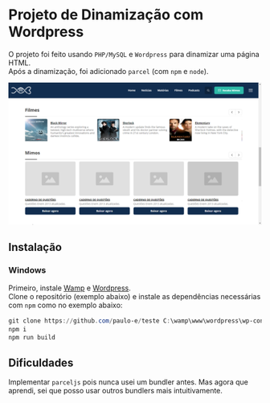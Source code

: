 # Projeto de Dinamização com Wordpress

O projeto foi feito usando `PHP/MySQL` e `Wordpress` para dinamizar uma página HTML. <br>
Após a dinamização, foi adicionado `parcel` (com `npm` e `node`).

![Print](site.png)

## Instalação
### Windows

Primeiro, instale [Wamp](https://www.wampserver.com/en/download-wampserver-64bits/) e [Wordpress](https://wordpress.org). <br>
Clone o repositório (exemplo abaixo) e instale as dependências necessárias com `npm` como no exemplo abaixo:

``` powershell
git clone https://github.com/paulo-e/teste C:\wamp\www\wordpress\wp-content\themes\teste
npm i
npm run build
```

## Dificuldades

Implementar `parceljs` pois nunca usei um bundler antes. Mas agora que aprendi, sei que posso usar outros bundlers mais intuitivamente.
